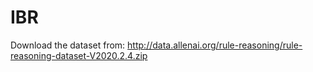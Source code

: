 # IBR
Download the dataset from:
http://data.allenai.org/rule-reasoning/rule-reasoning-dataset-V2020.2.4.zip
